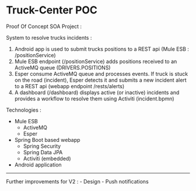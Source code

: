 # Truck-Center POC

Proof Of Concept
SOA Project : 

System to resolve trucks incidents :

1. Android app is used to submit trucks positions to a REST api (Mule ESB : /positionService)
2. Mule ESB endpoint (/positionService) adds positions received to an ActiveMQ queue (DRIVERS.POSITIONS)
2. Esper consume ActiveMQ queue and processes events. If truck is stuck on the road (incident), Esper detects it and submits a new incident alert to a REST api (webapp endpoint /rests/alerts)
4. A dashboard (/dashboard) displays active (or inactive) incidents and provides a workflow to resolve them using Activiti (incident.bpmn)

Technologies : 
- Mule ESB
    * ActiveMQ
    * Esper
- Spring Boot based webapp
    * Spring Security
    * Spring Data JPA
    * Activiti (embedded)
- Android application

---
Further improvements for V2 : 
    - Design
    - Push notifications
